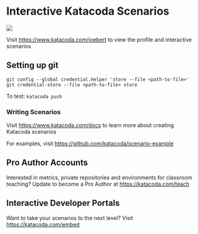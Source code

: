 # Interactive Katacoda Scenarios

[![](http://shields.katacoda.com/katacoda/joebert/count.svg)](https://www.katacoda.com/joebert "Get your profile on Katacoda.com")

Visit https://www.katacoda.com/joebert to view the profile and interactive scenarios

## Setting up git

`git config --global credential.helper 'store --file <path-to-file>'`  
`git credential-store --file <path-to-file> store`
  
To test: `katacoda push`

### Writing Scenarios
Visit https://www.katacoda.com/docs to learn more about creating Katacoda scenarios

For examples, visit https://github.com/katacoda/scenario-example

## Pro Author Accounts
Interested in metrics, private repositories and environments for classroom teaching? Update to become a Pro Author at https://katacoda.com/teach

## Interactive Developer Portals
Want to take your scenarios to the next level? Visit https://katacoda.com/embed
